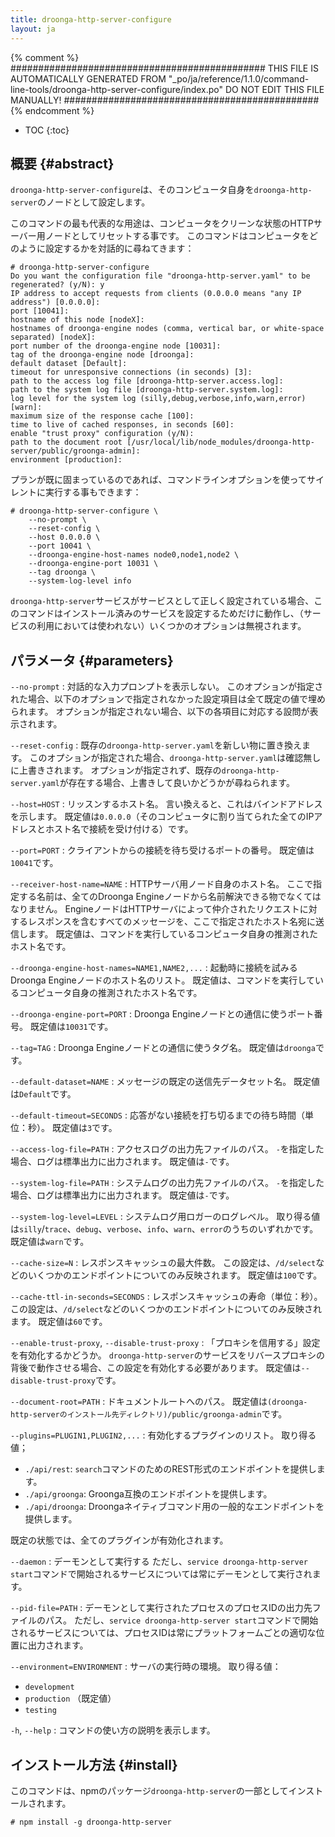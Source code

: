 ```yaml
---
title: droonga-http-server-configure
layout: ja
---
```


{% comment %}
##############################################
  THIS FILE IS AUTOMATICALLY GENERATED FROM
  "_po/ja/reference/1.1.0/command-line-tools/droonga-http-server-configure/index.po"
  DO NOT EDIT THIS FILE MANUALLY!
##############################################
{% endcomment %}


* TOC
{:toc}

## 概要 {#abstract}

`droonga-http-server-configure`は、そのコンピュータ自身を`droonga-http-server`のノードとして設定します。

このコマンドの最も代表的な用途は、コンピュータをクリーンな状態のHTTPサーバー用ノードとしてリセットする事です。
このコマンドはコンピュータをどのように設定するかを対話的に尋ねてきます：

~~~
# droonga-http-server-configure 
Do you want the configuration file "droonga-http-server.yaml" to be regenerated? (y/N): y
IP address to accept requests from clients (0.0.0.0 means "any IP address") [0.0.0.0]: 
port [10041]: 
hostname of this node [nodeX]: 
hostnames of droonga-engine nodes (comma, vertical bar, or white-space separated) [nodeX]: 
port number of the droonga-engine node [10031]: 
tag of the droonga-engine node [droonga]: 
default dataset [Default]: 
timeout for unresponsive connections (in seconds) [3]: 
path to the access log file [droonga-http-server.access.log]: 
path to the system log file [droonga-http-server.system.log]: 
log level for the system log (silly,debug,verbose,info,warn,error) [warn]: 
maximum size of the response cache [100]: 
time to live of cached responses, in seconds [60]: 
enable "trust proxy" configuration (y/N): 
path to the document root [/usr/local/lib/node_modules/droonga-http-server/public/groonga-admin]: 
environment [production]: 
~~~

プランが既に固まっているのであれば、コマンドラインオプションを使ってサイレントに実行する事もできます：

~~~
# droonga-http-server-configure \
    --no-prompt \
    --reset-config \
    --host 0.0.0.0 \
    --port 10041 \
    --droonga-engine-host-names node0,node1,node2 \
    --droonga-engine-port 10031 \
    --tag droonga \
    --system-log-level info
~~~

`droonga-http-server`サービスがサービスとして正しく設定されている場合、このコマンドはインストール済みのサービスを設定するためだけに動作し、（サービスの利用においては使われない）いくつかのオプションは無視されます。


## パラメータ {#parameters}

`--no-prompt`
: 対話的な入力プロンプトを表示しない。
  このオプションが指定された場合、以下のオプションで指定されなかった設定項目は全て既定の値で埋められます。
  オプションが指定されない場合、以下の各項目に対応する設問が表示されます。

`--reset-config`
: 既存の`droonga-http-server.yaml`を新しい物に置き換えます。
  このオプションが指定された場合、`droonga-http-server.yaml`は確認無しに上書きされます。
  オプションが指定されず、既存の`droonga-http-server.yaml`が存在する場合、上書きして良いかどうかが尋ねられます。

`--host=HOST`
: リッスンするホスト名。
  言い換えると、これはバインドアドレスを示します。
  既定値は`0.0.0.0`（そのコンピュータに割り当てられた全てのIPアドレスとホスト名で接続を受け付ける）です。

`--port=PORT`
: クライアントからの接続を待ち受けるポートの番号。
  既定値は`10041`です。

`--receiver-host-name=NAME`
: HTTPサーバ用ノード自身のホスト名。
  ここで指定する名前は、全てのDroonga Engineノードから名前解決できる物でなくてはなりません。
  EngineノードはHTTPサーバによって仲介されたリクエストに対するレスポンスを含むすべてのメッセージを、ここで指定されたホスト名宛に送信します。
  既定値は、コマンドを実行しているコンピュータ自身の推測されたホスト名です。

`--droonga-engine-host-names=NAME1,NAME2,...`
: 起動時に接続を試みるDroonga Engineノードのホスト名のリスト。
  既定値は、コマンドを実行しているコンピュータ自身の推測されたホスト名です。

`--droonga-engine-port=PORT`
: Droonga Engineノードとの通信に使うポート番号。
  既定値は`10031`です。

`--tag=TAG`
: Droonga Engineノードとの通信に使うタグ名。
  既定値は`droonga`です。

`--default-dataset=NAME`
: メッセージの既定の送信先データセット名。
  既定値は`Default`です。

`--default-timeout=SECONDS`
: 応答がない接続を打ち切るまでの待ち時間（単位：秒）。
  既定値は`3`です。

`--access-log-file=PATH`
: アクセスログの出力先ファイルのパス。
  `-`を指定した場合、ログは標準出力に出力されます。
  既定値は`-`です。

`--system-log-file=PATH`
: システムログの出力先ファイルのパス。
  `-`を指定した場合、ログは標準出力に出力されます。
  既定値は`-`です。

`--system-log-level=LEVEL`
: システムログ用ロガーのログレベル。
  取り得る値は`silly`/`trace`、`debug`、`verbose`、`info`、`warn`、`error`のうちのいずれかです。
  既定値は`warn`です。

`--cache-size=N`
: レスポンスキャッシュの最大件数。
  この設定は、`/d/select`などのいくつかのエンドポイントについてのみ反映されます。
  既定値は`100`です。

`--cache-ttl-in-seconds=SECONDS`
: レスポンスキャッシュの寿命（単位：秒）。
  この設定は、`/d/select`などのいくつかのエンドポイントについてのみ反映されます。
  既定値は`60`です。

`--enable-trust-proxy`, `--disable-trust-proxy`
: 「プロキシを信用する」設定を有効化するかどうか。
  `droonga-http-server`のサービスをリバースプロキシの背後で動作させる場合、この設定を有効化する必要があります。
  既定値は`--disable-trust-proxy`です。

`--document-root=PATH`
: ドキュメントルートへのパス。
  既定値は`(droonga-http-serverのインストール先ディレクトリ)/public/groonga-admin`です。

`--plugins=PLUGIN1,PLUGIN2,...`
: 有効化するプラグインのリスト。
  取り得る値；
  
  * `./api/rest`: `search`コマンドのためのREST形式のエンドポイントを提供します。
  * `./api/groonga`: Groonga互換のエンドポイントを提供します。
  * `./api/droonga`: Droongaネイティブコマンド用の一般的なエンドポイントを提供します。
  
  既定の状態では、全てのプラグインが有効化されます。

`--daemon`
: デーモンとして実行する
  ただし、`service droonga-http-server start`コマンドで開始されるサービスについては常にデーモンとして実行されます。

`--pid-file=PATH`
: デーモンとして実行されたプロセスのプロセスIDの出力先ファイルのパス。
  ただし、`service droonga-http-server start`コマンドで開始されるサービスについては、プロセスIDは常にプラットフォームごとの適切な位置に出力されます。

`--environment=ENVIRONMENT`
: サーバの実行時の環境。
  取り得る値：
  
  * `development`
  * `production` （既定値）
  * `testing`

`-h`, `--help`
: コマンドの使い方の説明を表示します。

## インストール方法 {#install}

このコマンドは、npmのパッケージ`droonga-http-server`の一部としてインストールされます。

~~~
# npm install -g droonga-http-server
~~~

